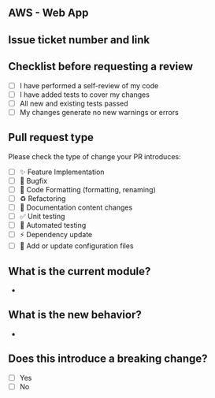 ## AWS - Web App

## Issue ticket number and link


## Checklist before requesting a review
- [ ] I have performed a self-review of my code
- [ ] I have added tests to cover my changes
- [ ] All new and existing tests passed
- [ ] My changes generate no new warnings or errors

## Pull request type

<!-- Please do not submit updates to dependencies unless it fixes an issue. -->

<!-- Please try to limit your pull request to one type, submit multiple pull requests if needed. -->

Please check the type of change your PR introduces:

- [ ] :sparkles: Feature Implementation
- [ ] :bug: Bugfix
- [ ] :art: Code Formatting (formatting, renaming)
- [ ] :recycle: Refactoring
- [ ] :pencil: Documentation content changes
- [ ] :white_check_mark: Unit testing
- [ ] :hammer: Automated testing
- [ ] :zap:  Dependency update
- [ ] :wrench: Add or update configuration files

## What is the current module?

<!-- Please describe the current behavior that you are modifying, or link to a relevant issue. -->

-

## What is the new behavior?

<!-- Please describe the behavior or changes that are being added by this PR. -->

-

## Does this introduce a breaking change?

- [ ] Yes
- [ ] No